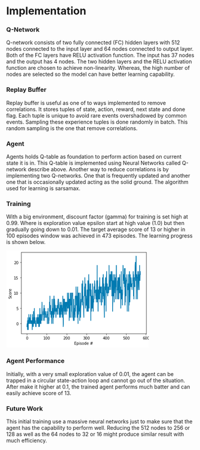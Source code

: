 # Implementation

### Q-Network

Q-network consists of two fully connected (FC) hidden layers with 512 nodes connected to 
the input layer and 64 nodes connected to output layer. Both of the FC layers have RELU 
activation function. The input has 37 nodes and the output has 4 nodes. The two hidden 
layers and the RELU activation function are chosen to achieve non-linearity. Whereas, 
the high number of nodes are selected so the model can have better learning capability. 

### Replay Buffer

Replay buffer is useful as one of to ways implemented to remove correlations. It stores 
tuples of state, action, reward, next state and done flag. Each tuple is unique to avoid 
rare events overshadowed by common events. Sampling these experience tuples is done randomly 
in batch. This random sampling is the one that remove correlations.

### Agent

Agents holds Q-table as foundation to perform action based on current state it is in. This 
Q-table is implemented using Neural Networks called Q-network describe above. Another 
way to reduce correlations is by implementing two Q-networks. One that is frequently 
updated and another one that is occasionally updated acting as the solid ground. The
algorithm used for learning is sarsamax.

### Training

With a big environment, discount factor (gamma) for training is set high at 0.99. 
Where is exploration value epsilon start at high value (1.0) but then gradually going 
down to 0.01. The target average score of 13 or higher in 100 episodes window was 
achieved in 473 episodes. The learning progress is shown below.

![Learning Scores](./images/learning-scores.png)

### Agent Performance

Initially, with a very small exploration value of 0.01, the agent can be trapped in a 
circular state-action loop and cannot go out of the situation. After make it higher at 
0.1, the trained agent performs much batter and can easily achieve score of 13.

### Future Work

This initial training use a massive neural networks just to make sure that the agent 
has the capability to perform well. Reducing the 512 nodes to 256 or 128 as well as the 
64 nodes to 32 or 16 might produce similar result with much efficiency.
